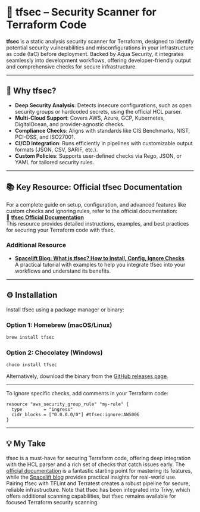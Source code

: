 # 🔐 tfsec – Security Scanner for Terraform Code

**tfsec** is a static analysis security scanner for Terraform, designed to identify potential security vulnerabilities and misconfigurations in your infrastructure as code (IaC) before deployment. Backed by Aqua Security, it integrates seamlessly into development workflows, offering developer-friendly output and comprehensive checks for secure infrastructure.

---

## 🌟 Why tfsec?

- **Deep Security Analysis**: Detects insecure configurations, such as open security groups or hardcoded secrets, using the official HCL parser.
- **Multi-Cloud Support**: Covers AWS, Azure, GCP, Kubernetes, DigitalOcean, and provider-agnostic checks.
- **Compliance Checks**: Aligns with standards like CIS Benchmarks, NIST, PCI-DSS, and ISO27001.
- **CI/CD Integration**: Runs efficiently in pipelines with customizable output formats (JSON, CSV, SARIF, etc.).
- **Custom Policies**: Supports user-defined checks via Rego, JSON, or YAML for tailored security rules.

---

## 📚 Key Resource: Official tfsec Documentation

For a complete guide on setup, configuration, and advanced features like custom checks and ignoring rules, refer to the official documentation:  
📖 [**tfsec Official Documentation**](https://aquasecurity.github.io/tfsec)  
This resource provides detailed instructions, examples, and best practices for securing your Terraform code with tfsec.

### Additional Resource
- [**Spacelift Blog: What is tfsec? How to Install, Config, Ignore Checks**](https://spacelift.io/blog/what-is-tfsec)  
  A practical tutorial with examples to help you integrate tfsec into your workflows and understand its benefits.

---

## ⚙️ Installation

Install tfsec using a package manager or binary:

### Option 1: Homebrew (macOS/Linux)
```bash
brew install tfsec
```

### Option 2: Chocolatey (Windows)
```bash
choco install tfsec
```


Alternatively, download the binary from the [GitHub releases page](https://github.com/aquasecurity/tfsec/releases).

---


To ignore specific checks, add comments in your Terraform code:
```hcl
resource "aws_security_group_rule" "my-rule" {
  type        = "ingress"
  cidr_blocks = ["0.0.0.0/0"] #tfsec:ignore:AWS006
}
```

---

## 💡 My Take

tfsec is a must-have for securing Terraform code, offering deep integration with the HCL parser and a rich set of checks that catch issues early. The [official documentation](https://aquasecurity.github.io/tfsec) is a fantastic starting point for mastering its features, while the [Spacelift blog](https://spacelift.io/blog/what-is-tfsec) provides practical insights for real-world use. Pairing tfsec with TFLint and Terratest creates a robust pipeline for secure, reliable infrastructure. Note that tfsec has been integrated into Trivy, which offers additional scanning capabilities, but tfsec remains available for focused Terraform security scanning.[](https://github.com/aquasecurity/tfsec)